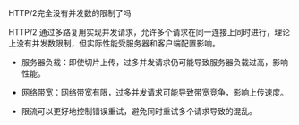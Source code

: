 HTTP/2完全没有并发数的限制了吗 

HTTP/2 通过多路复用实现并发请求，允许多个请求在同一连接上同时进行，理论上没有并发数限制，但实际性能受服务器和客户端配置影响。


- 服务器负载：即使切片上传，过多并发请求仍可能导致服务器负载过高，影响性能。

- 网络带宽：网络带宽有限，过多并发请求可能导致带宽竞争，影响上传速度。

- 限流可以更好地控制错误重试，避免同时重试多个请求导致的混乱。